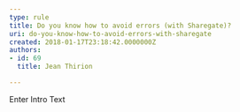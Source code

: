 ```yaml
---
type: rule
title: Do you know how to avoid errors (with Sharegate)?
uri: do-you-know-how-to-avoid-errors-with-sharegate
created: 2018-01-17T23:18:42.0000000Z
authors:
- id: 69
  title: Jean Thirion

---
```




<span class='intro'> Enter Intro Text </span>




